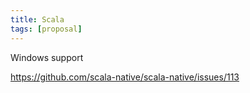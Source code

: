 ```yaml
---
title: Scala
tags: [proposal]
---
```


Windows support

<https://github.com/scala-native/scala-native/issues/113>
